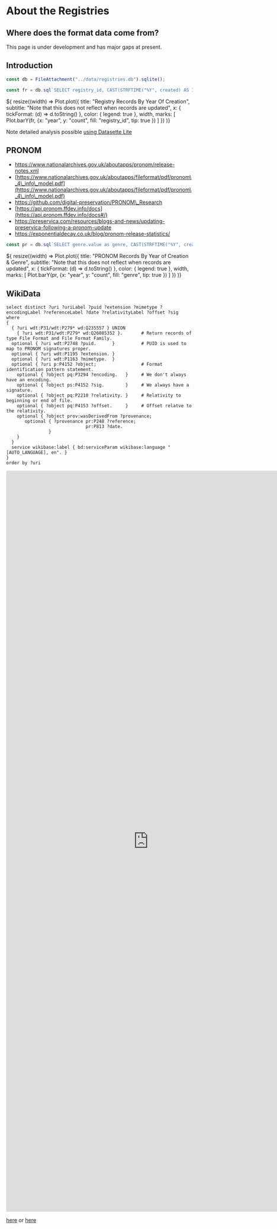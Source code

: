 # About the Registries
## Where does the format data come from?

<div class="warning">
This page is under development and has major gaps at present.
</div>

## Introduction

```js
const db = FileAttachment("../data/registries.db").sqlite();
```

```js
const fr = db.sql`SELECT registry_id, CAST(STRFTIME("%Y", created) AS INT) AS year, COUNT(*) as count FROM formats GROUP BY registry_id, year;`;
```

<div class="card">
${ resize((width) => Plot.plot({
  title: "Registry Records By Year Of Creation",
  subtitle: "Note that this does not reflect when records are updated",
  x: { tickFormat: (d) => d.toString() },
  color: { legend: true },
  width,
  marks: [
    Plot.barY(fr, {x: "year", y: "count", fill: "registry_id", tip: true })
  ] 
})
)}
</div>

Note detailed analysis possible [using Datasette Lite](https://lite.datasette.io/?url=https://raw.githubusercontent.com/digipres/workbench/main/src/data/registries.db#/registries/formats?_facet_size=8&_searchmode=raw&_facet=registry_id&_facet_array=genres&_facet_array=extensions&_facet_array=iana_media_types)

## PRONOM

* https://www.nationalarchives.gov.uk/aboutapps/pronom/release-notes.xml
* [https://www.nationalarchives.gov.uk/aboutapps/fileformat/pdf/pronom\_4\_info\_model.pdf](https://www.nationalarchives.gov.uk/aboutapps/fileformat/pdf/pronom\_4\_info\_model.pdf)
* https://github.com/digital-preservation/PRONOM\_Research
* [https://api.pronom.ffdev.info/docs](https://api.pronom.ffdev.info/docs#/)
* https://preservica.com/resources/blogs-and-news/updating-preservica-following-a-pronom-update
* https://exponentialdecay.co.uk/blog/pronom-release-statistics/

```js
const pr = db.sql`SELECT genre.value as genre, CAST(STRFTIME("%Y", created) AS INT) AS year, COUNT(*) as count FROM formats, JSON_EACH(formats.genres) genre WHERE registry_id == 'pronom' GROUP BY genre.value, year ORDER BY year;`;
```

<div class="card">
${ resize((width) => Plot.plot({
  title: "PRONOM Records By Year of Creation & Genre",
  subtitle: "Note that this does not reflect when records are updated",
  x: { tickFormat: (d) => d.toString() },
  color: { legend: true },
  width,
  marks: [
    Plot.barY(pr, {x: "year", y: "count", fill: "genre", tip: true })
  ] 
})
)}
</div>


## WikiData

```sparql
select distinct ?uri ?uriLabel ?puid ?extension ?mimetype ?encodingLabel ?referenceLabel ?date ?relativityLabel ?offset ?sig
where
{
  { ?uri wdt:P31/wdt:P279* wd:Q235557 } UNION 
    { ?uri wdt:P31/wdt:P279* wd:Q26085352 }.       # Return records of type File Format and File Format Family.
  optional { ?uri wdt:P2748 ?puid.      }          # PUID is used to map to PRONOM signatures proper.
  optional { ?uri wdt:P1195 ?extension. }
  optional { ?uri wdt:P1163 ?mimetype.  }
  optional { ?uri p:P4152 ?object;                 # Format identification pattern statement.
    optional { ?object pq:P3294 ?encoding.   }     # We don't always have an encoding.
    optional { ?object ps:P4152 ?sig.        }     # We always have a signature.
    optional { ?object pq:P2210 ?relativity. }     # Relativity to beginning or end of file.
    optional { ?object pq:P4153 ?offset.     }     # Offset relatve to the relativity.
    optional { ?object prov:wasDerivedFrom ?provenance;
       optional { ?provenance pr:P248 ?reference;
                              pr:P813 ?date.
                }
    }
  }
  service wikibase:label { bd:serviceParam wikibase:language "[AUTO_LANGUAGE], en". }
}
order by ?uri
```

<iframe style="width: 80vw; height: 50vh; border: none;" src="https://query.wikidata.org/embed.html#select%20distinct%20%3Furi%20%3FuriLabel%20%3Fpuid%20%3Fextension%20%3Fmimetype%20%3FencodingLabel%20%3FreferenceLabel%20%3Fdate%20%3FrelativityLabel%20%3Foffset%20%3Fsig%0Awhere%0A%7B%0A%20%20%7B%3Furi%20wdt%3AP31%2Fwdt%3AP279%2a%20wd%3AQ235557%7D%20UNION%20%7B%3Furi%20wdt%3AP31%2Fwdt%3AP279%2a%20wd%3AQ26085352%7D.%20%23%20Return%20records%20of%20type%20File%20Format%20and%20File%20Format%20Family.%0A%20%20optional%20%7B%20%3Furi%20wdt%3AP2748%20%3Fpuid.%20%20%20%20%20%20%7D%20%20%20%20%20%20%20%20%20%20%23%20PUID%20is%20used%20to%20map%20to%20PRONOM%20signatures%20proper.%0A%20%20optional%20%7B%20%3Furi%20wdt%3AP1195%20%3Fextension.%20%7D%0A%20%20optional%20%7B%20%3Furi%20wdt%3AP1163%20%3Fmimetype.%20%20%7D%0A%20%20optional%20%7B%20%3Furi%20p%3AP4152%20%3Fobject%3B%20%20%20%20%20%20%20%20%20%20%20%20%20%20%20%20%20%23%20Format%20identification%20pattern%20statement.%0A%20%20%20%20optional%20%7B%20%3Fobject%20pq%3AP3294%20%3Fencoding.%20%20%20%7D%20%20%20%20%20%23%20We%20don%27t%20always%20have%20an%20encoding.%0A%20%20%20%20optional%20%7B%20%3Fobject%20ps%3AP4152%20%3Fsig.%20%20%20%20%20%20%20%20%7D%20%20%20%20%20%23%20We%20always%20have%20a%20signature.%0A%20%20%20%20optional%20%7B%20%3Fobject%20pq%3AP2210%20%3Frelativity.%20%7D%20%20%20%20%20%23%20Relativity%20to%20beginning%20or%20end%20of%20file.%0A%20%20%20%20optional%20%7B%20%3Fobject%20pq%3AP4153%20%3Foffset.%20%20%20%20%20%7D%20%20%20%20%20%23%20Offset%20relatve%20to%20the%20relativity.%0A%20%20%20%20optional%20%7B%20%3Fobject%20prov%3AwasDerivedFrom%20%3Fprovenance%3B%0A%20%20%20%20%20%20%20optional%20%7B%20%3Fprovenance%20pr%3AP248%20%3Freference%3B%0A%20%20%20%20%20%20%20%20%20%20%20%20%20%20%20%20%20%20%20%20%20%20%20%20%20%20%20%20%20%20pr%3AP813%20%3Fdate.%0A%20%20%20%20%20%20%20%20%20%20%20%20%20%20%20%20%7D%0A%20%20%20%20%7D%0A%20%20%7D%0A%20%20service%20wikibase%3Alabel%20%7B%20bd%3AserviceParam%20wikibase%3Alanguage%20%22%5BAUTO_LANGUAGE%5D%2C%20en%22.%20%7D%0A%7D%0Aorder%20by%20%3Furi%20limit%20100" referrerpolicy="origin" sandbox="allow-scripts allow-same-origin allow-popups" ></iframe>

[here](https://w.wiki/AMhF) or [here](https://query.wikidata.org/sparql?query=select%20distinct%20%3Furi%20%3FuriLabel%20%3Fpuid%20%3Fextension%20%3Fmimetype%20%3FencodingLabel%20%3FreferenceLabel%20%3Fdate%20%3FrelativityLabel%20%3Foffset%20%3Fsig%0Awhere%0A%7B%0A%20%20%3Furi%20wdt%3AP31%2Fwdt%3AP279*%20wd%3AQ235557.%20%20%20%20%20%20%20%20%20%20%20%20%20%20%20%23%20Return%20records%20of%20type%20File%20Format.%0A%20%20optional%20%7B%20%3Furi%20wdt%3AP2748%20%3Fpuid.%20%20%20%20%20%20%7D%20%20%20%20%20%20%20%20%20%20%23%20PUID%20is%20used%20to%20map%20to%20PRONOM%20signatures%20proper.%0A%20%20optional%20%7B%20%3Furi%20wdt%3AP1195%20%3Fextension.%20%7D%0A%20%20optional%20%7B%20%3Furi%20wdt%3AP1163%20%3Fmimetype.%20%20%7D%0A%20%20optional%20%7B%20%3Furi%20p%3AP4152%20%3Fobject%3B%20%20%20%20%20%20%20%20%20%20%20%20%20%20%20%20%20%23%20Format%20identification%20pattern%20statement.%0A%20%20%20%20optional%20%7B%20%3Fobject%20pq%3AP3294%20%3Fencoding.%20%20%20%7D%20%20%20%20%20%23%20We%20don%27t%20always%20have%20an%20encoding.%0A%20%20%20%20optional%20%7B%20%3Fobject%20ps%3AP4152%20%3Fsig.%20%20%20%20%20%20%20%20%7D%20%20%20%20%20%23%20We%20always%20have%20a%20signature.%0A%20%20%20%20optional%20%7B%20%3Fobject%20pq%3AP2210%20%3Frelativity.%20%7D%20%20%20%20%20%23%20Relativity%20to%20beginning%20or%20end%20of%20file.%0A%20%20%20%20optional%20%7B%20%3Fobject%20pq%3AP4153%20%3Foffset.%20%20%20%20%20%7D%20%20%20%20%20%23%20Offset%20relatve%20to%20the%20relativity.%0A%20%20%20%20optional%20%7B%20%3Fobject%20prov%3AwasDerivedFrom%20%3Fprovenance%3B%0A%20%20%20%20%20%20%20optional%20%7B%20%3Fprovenance%20pr%3AP248%20%3Freference%3B%0A%20%20%20%20%20%20%20%20%20%20%20%20%20%20%20%20%20%20%20%20%20%20%20%20%20%20%20%20%20%20pr%3AP813%20%3Fdate.%0A%20%20%20%20%20%20%20%20%20%20%20%20%20%20%20%20%7D%0A%20%20%20%20%7D%0A%20%20%7D%0A%20%20service%20wikibase%3Alabel%20%7B%20bd%3AserviceParam%20wikibase%3Alanguage%20%22en%2C%20en%22.%20%7D%0A%7D%0Aorder%20by%20%3Furi)